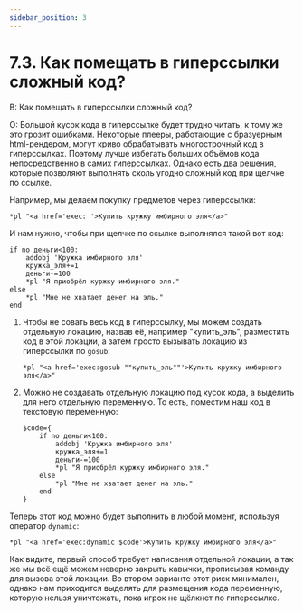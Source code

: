 ```yaml
---
sidebar_position: 3
---
```


# 7.3. Как помещать в гиперссылки сложный код?
<!-- [:faq_07_03] -->
В: Как помещать в гиперссылки сложный код?

О:
Большой кусок кода в гиперссылке будет трудно читать, к тому же это грозит ошибками. Некоторые плееры, работающие с бразуерным html-рендером, могут криво обрабатывать многострочный код в гиперссылках. Поэтому лучше избегать больших объёмов кода непосредственно в самих гиперссылках. Однако есть два решения, которые позволяют выполнять сколь угодно сложный код при щелчке по ссылке.

Например, мы делаем покупку предметов через гиперссылки:

```qsp
*pl "<a href='exec: '>Купить кружку имбирного эля</a>"
```

И нам нужно, чтобы при щелчке по ссылке выполнялся такой вот код:

```qsp
if no деньги<100:
	addobj 'Кружка имбирного эля' 
	кружка_эля+=1 
	деньги-=100
	*pl "Я приобрёл куржку имбирного эля."
else
	*pl "Мне не хватает денег на эль."
end
```

1. Чтобы не совать весь код в гиперссылку, мы можем создать отдельную локацию, назвав её, например "купить_эль", разместить код в этой локации, а затем просто вызывать локацию из гиперссылки по `gosub`:
	```qsp
	*pl "<a href='exec:gosub ""купить_эль""'>Купить кружку имбирного эля</a>"
	```
2. Можно не создавать отдельную локацию под кусок кода, а выделить для него отдельную переменную. То есть, поместим наш код в текстовую переменную:
	```qsp
	$code={
		if no деньги<100:
			addobj 'Кружка имбирного эля' 
			кружка_эля+=1 
			деньги-=100
			*pl "Я приобрёл куржку имбирного эля."
		else
			*pl "Мне не хватает денег на эль."
		end
	}
	```

Теперь этот код можно будет выполнить в любой момент, используя оператор `dynamic`:

```qsp
*pl "<a href='exec:dynamic $code'>Купить кружку имбирного эля</a>"
```

Как видите, первый способ требует написания отдельной локации, а так же мы всё ещё можем неверно закрыть кавычки, прописывая команду для вызова этой локации. Во втором варианте этот риск минимален, однако нам приходится выделять для размещения кода переменную, которую нельзя уничтожать, пока игрок не щёлкнет по гиперссылке.
